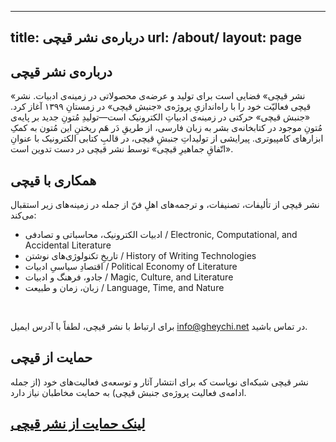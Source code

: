 
---
title: درباره‌ی نشر قیچی
url: /about/
layout: page
---

## درباره‌ی نشر قیچی

«نشر قیچی» فضایی است برای تولید و عرضه‌ی محصولاتی در زمینه‌ی ادبیات.
نشر قیچی فعالیّت خود را با راه‌اندازیِ پروژه‌ی «جنبش قیچی» در زمستانِ ۱۳۹۹ آغاز کرد. «جنبش قیچی» حرکتی در زمینه‌ی ادبیاتِ الکترونیک است—تولیدِ مُتونِ جدید بر پایه‌ی مُتونِ موجود در کتابخانه‌ی بشر به زبان فارسی، از طریقِ دَر هَم ریختنِ این مُتون به کمکِ ابزارهای کامپیوتری. پیرایشی از تولیداتِ جنبشِ قیچی، در قالبِ کتابی الکترونیک با عنوانِ «اتّفاقِ جماهیرِ قیچی» توسط نشر قیچی در دست تدوین است.
 
## همکاری با قیچی

نشر قیچی از تألیفات، تصنیفات، و ترجمه‌های اهلِ فنّ از جمله در زمینه‌های زیر استقبال می‌کند:
- ادبیات الکترونیک، محاسباتی و تصادفی / Electronic, Computational, and Accidental Literature
- تاریخِ تکنولوژی‌های نوشتن / History of Writing Technologies
- اقتصادِ سیاسیِ ادبیات / Political Economy of Literature
- جادو، فرهنگ و ادبیات / Magic, Culture, and Literature
- زبان، زمان و طبیعت / Language, Time, and Nature

</br>

برای ارتباط با نشر قیچی، لطفاً با آدرس ایمیل info@gheychi.net در تماس باشید.


## حمایت از قیچی

نشر قیچی شبکه‌ای نوپاست که برای انتشار آثار و توسعه‌ی فعالیت‌های خود (از جمله ادامه‌ی فعالیت پروژه‌ی جنبش قیچی) به حمایت مخاطبان نیاز دارد.

##  [لینک حمایت از نشر قیچی](https://www.paypal.com/donate/?hosted_button_id=9TTEZWK4DGFNJ)

